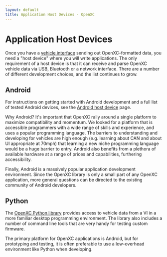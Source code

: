 ```yaml
---
layout: default
title: Application Host Devices - OpenXC
---
```


<div class="page-header">
    <h1>Application Host Devices</h1>
</div>

Once you have a [vehicle interface]() sending out OpenXC-formatted data, you
need a "host device" where you will write applications. The only requirement of
a host device is that it can receive and parse OpenXC vehicle data via USB,
Bluetooth or a network interface. There are a number of different development
choices, and the list continues to grow.

## Android

For instructions on getting started with Android development and a full list of
tested Android devices, see the <a href="/android/index.html">Android host
device</a> page.

Why Android? It's important that OpenXC rally around a single platform to
maximize compatibility and momentum. We looked for a platform that is accessible
programmers with a wide range of skills and experience, and uses a popular
programming language. The barriers to understanding and developing for vehicles
are high enough (e.g. learning about CAN and about UI appropriate at 70mph) that
learning a new niche programming language would be a huge barrier to entry.
Android also benefits from a plethora of available hardware at a range of prices
and capabilities, furthering accessibility.

Finally, Android is a massively popular application development environment.
Since the OpenXC library is only a small part of any OpenXC application, more
general questions can be directed to the existing community of Android
developers.

## Python

The <a href="http://python.openxcplatform.com">OpenXC Python library</a>
provides access to vehicle data from a VI in a more familiar desktop programming
environment. The library also includes a number of command line tools that are
very handy for testing custom firmware.

The primary platform for OpenXC applications is Android, but for prototyping and
testing, it is often preferable to use a low-overhead environment like Python
when developing.
